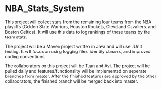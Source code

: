 # NBA_Stats_System

This project will collect stats from the remaining four teams from the NBA playoffs (Golden State Warriors, Houston Rockets, Cleveland Cavaliers, and Boston Celtics). It will use this data to log rankings of these teams by the team stats. 

The project will be a Maven project written in Java and will use JUnit testing. It will focus on using logging files, identity classes, and improved coding conventions. 

The collaborators on this project will be Tuan and Avi. The project will be pulled daily and features/functionality will be implemented on seperate branches from master. After the finished features are approved by the other collaborators, the finished branch will be merged back into master.
